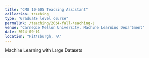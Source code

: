 ```yaml
---
title: "CMU 10-605 Teaching Assistant"
collection: teaching
type: "Graduate level course"
permalink: /teaching/2024-fall-teaching-1
venue: "Carnegie Mellon University, Machine Learning Department"
date: 2024-09-01
location: "Pittsburgh, PA"
---
```


Machine Learning with Large Datasets

<!-- Heading 1
======

Heading 2
======

Heading 3
====== -->
